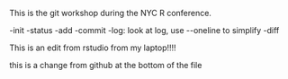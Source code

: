 This is the git workshop during the NYC R  conference.

-init
-status
-add
-commit
-log: look at log, use --oneline to simplify 
-diff

This is an edit from rstudio from my laptop!!!!

this is a change from github at the bottom of the file
